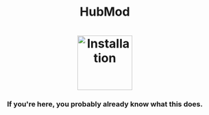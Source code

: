 <h1 align="center">HubMod</h1>

<h1 align="center">
	<a href="https://discord.gg/daZNcZJG7z">
		<img align="center"
			width="128"
			alt="Installation"
			src="https://cdn.discordapp.com/icons/480487206721552405/f15eaef39eecccfd7f60f8e1a9ae98c3.webp?size=512">
</a>
</h1>

<h3 align="center">If you're here, you probably already know what this does.</h3>
